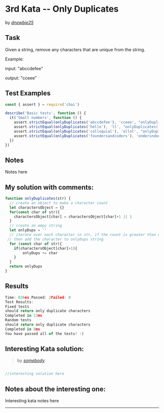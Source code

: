 # 3rd Kata -- Only Duplicates





by *[dnewbie25](https://www.codewars.com/users/dnewbie25)*


## Task

Given a string, remove any characters that are unique from the string.

Example:

input: "abccdefee"

output: "cceee"


## Test Examples

```js
const { assert } = require('chai')

describe('Basic tests', function () {
  it('Small numbers', function () {
    assert.strictEqual(onlyDuplicates('abccdefee'), 'cceee', "onlyDuplicates('abccdefee')")
    assert.strictEqual(onlyDuplicates('hello'), 'll', "onlyDuplicates('hello')")
    assert.strictEqual(onlyDuplicates('colloquial'), 'ollol', "onlyDuplicates('colloquial')")
    assert.strictEqual(onlyDuplicates('foundersandcoders'), 'ondersndoders', "onlyDuplicates('foundersandcoders')")
  })
})
```


## Notes

Notes here

## My solution with comments:

```js
function onlyDuplicates(str) {
  // create an object to make a character count
  let charactersObject = {}
  for(const char of str){
    charactersObject[char] = charactersObject[char]+1 || 1
  }
  // create an empy string
  let onlyDups = ''
  // iterate over each character in str, if the count is greater than one
 // then add the character to onlyDups string
  for (const char of str){
    if(charactersObject[char]>1){
        onlyDups += char
    }
  }
  return onlyDups
}

```


## Results

```js
Time: 836ms Passed: 2Failed: 0
Test Results:
Fixed tests
should return only duplicate characters
Completed in 13ms
Random tests
should return only duplicate characters
Completed in 8ms
You have passed all of the tests! :)

```

## Interesting Kata solution:
> by *[somebody](https://example.com)*

```js

//interesting solution here

```

## Notes about the interesting one:

Interesting kata notes here

---
